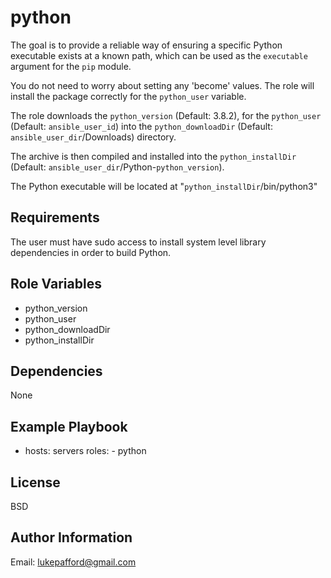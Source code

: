 python
=========
The goal is to provide a reliable way of ensuring a specific Python executable
exists at a known path, which can be used as the `executable` argument for the 
`pip` module.

You do not need to worry about setting any 'become' values. The role will
install the package correctly for the `python_user` variable.


The role downloads the `python_version` (Default: 3.8.2),
for the `python_user` (Default: `ansible_user_id`) into the 
`python_downloadDir` (Default: `ansible_user_dir`/Downloads) directory.

The archive is then compiled and installed into the 
`python_installDir` (Default: `ansible_user_dir`/Python-`python_version`).


The Python executable will be located at "`python_installDir`/bin/python3"


Requirements
-------------
The user must have sudo access to install system level library dependencies 
in order to build Python.


Role Variables
--------------

* python_version
* python_user
* python_downloadDir
* python_installDir

Dependencies
------------
None

Example Playbook
----------------
- hosts: servers
  roles:
		- python

License
-------
BSD

Author Information
------------------
Email: lukepafford@gmail.com
